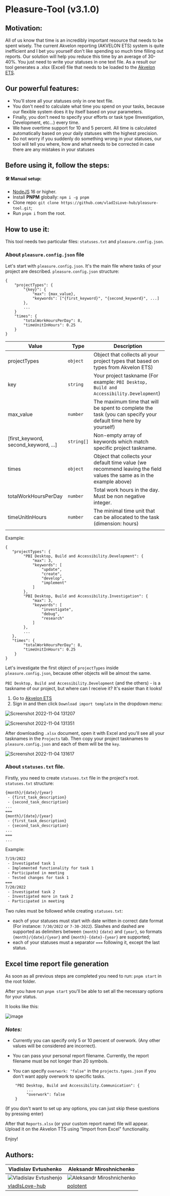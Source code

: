 # Pleasure-Tool (v3.1.0)

## Motivation: 

All of us know that time is an incredibly important resource that needs to be spent wisely. The current Akvelon reporting (AKVELON ETS) system is quite inefficient and I bet you yourself don't like spending so much time filling out reports. Our solution will help you reduce this time by an average of 30-40%. You just need to write your statuses in one text file.
As a result our tool generates a .xlsx (Excel) file that needs to be loaded to the [Akvelon ETS](https://ets.akvelon.com/).

## Our powerful features:
 
 - You'll store all your statuses only in one text file.
 - You don't need to calculate what time you spend on your tasks, because our flexible system does it by itself based on your parameters.
 - Finally, you don't need to specify your efforts or task type (Investigation, Development, etc...) every time.
 - We have overtime support for 10 and 5 percent. All time is calculated automatically based on your daily statuses with the highest precision.
 - Do not worry if you suddenly do something wrong in your statuses, our tool will tell you where, how and what needs to be corrected in case there are any mistakes in your statuses

## Before using it, follow the steps:

 #### 🛠 Manual setup:
 
  * [NodeJS](https://nodejs.org/en/) 16 or higher.
  * Install <strong>PNPM</strong> globally: `npm i -g pnpm`
  * Clone repo: `git clone https://github.com/vladIsLove-hub/pleasure-tool.git`;
  * Run `pnpm i` from the root.
 
## How to use it:

This tool needs two particular files: `statuses.txt` and `pleasure.config.json`.

### About `pleasure.config.json` file

Let's start with `pleasure.config.json`. It's the main file where tasks of your project are described.
`pleasure.config.json` structure:

```json5
{
    "projectTypes": {
        "{key}": {
            "max": {max_value},
            "keywords": ["{first_keyword}", "{second_keyword}", ...]
        },
        ...
    }
    "times": {
        "totalWorkHoursPerDay": 8,
        "timeUnitInHours": 0.25
    }
}
```

| Value                                | Type       | Description                                                                                                            |
| ------------------------------------ | ---------- | ---------------------------------------------------------------------------------------------------------------------- |
| projectTypes                         | `object`   | Object that collects all your project types that based on types from Akvelon ETS)                                      |
| key                                  | `string`   | Your project taskname (For example: `PBI Desktop, Build and Accessibility.Development`)                                |
| max_value                            | `number`   | The maximum time that will be spent to complete the task (you can specify your default time here by yourself)          |
| [first_keyword, second_keyword, ...] | `string[]` | Non-empty array of keywords which match specific project taskname.                                                     |
| times                                | `object`   | Object that collects your default time value (we recommend leaving the field values the same as in the example above)|
| totalWorkHoursPerDay                 | `number`   | Total work hours in the day. Must be non negative integer.                                                             |
| timeUnitInHours                      | `number`   | The minimal time unit that can be allocated to the task (dimension: hours)                                             |
|                                      |

Example:

```json5
{
   "projectTypes": {
        "PBI Desktop, Build and Accessibility.Development": {
            "max": 3,
            "keywords": [
                "update",
                "create",
                "develop",
                "implement"
            ]
        },
        "PBI Desktop, Build and Accessibility.Investigation": {
            "max": 3,
            "keywords": [
                "investigate",
                "debug",
                "research"
            ]
        },
        ...
   },
   "times": {
        "totalWorkHoursPerDay": 8,
        "timeUnitInHours": 0.25
    }
}
```

Let's investigate the first object of `projectTypes` inside `pleasure.config.json`, because other objects will be almost the same.

`PBI Desktop, Build and Accessibility.Development` (and the others) - is a taskname of our project, but where can I receive it? It's easier than it looks!

1. Go to [Akvelon ETS](https://ets.akvelon.net/)
2. Sign in and then click `Download import template` in the dropdown menu:

![Screenshot 2022-11-04 131207](https://user-images.githubusercontent.com/60508001/199970877-24ea2e15-9d2c-4480-b412-0efc0597fdaa.png)

![Screenshot 2022-11-04 131351](https://user-images.githubusercontent.com/60508001/199970925-ef55b104-c8d1-4157-a563-75c31c7e9507.png)

After downloading `.xlsx` document, open it with Excel and you'll see all your tasknames in the `Projects` tab. Then copy your project tasknames to `pleasure.config.json` and each of them will be the `key`.

![Screenshot 2022-11-04 131617](https://user-images.githubusercontent.com/60508001/199970981-2bd5caf1-d9ec-4b06-9425-309058d710ac.png)

### About `statuses.txt` file.

Firstly, you need to create `statuses.txt` file in the project's root.
`statuses.txt` structure:

```txt
{month}/{date}/{year}
 - {first_task_description}
 - {second_task_description}
...
===
{month}/{date}/{year}
 - {first_task_description}
 - {second_task_description}
...
===
...
```

Example:

```txt
7/19/2022
 - Investigated task 1
 - Implemented functionality for task 1
 - Participated in meeting
 - Tested changes for task 1
===
7/20/2022
 - Investigated task 2
 - Investigated more in task 2
 - Participated in meeting
```

Two rules must be followed while creating `statuses.txt`:

-   each of your statuses must start with date written in correct date format (For instance: `7/30/2022` or `7-30-2022`). Slashes and dashed are supported as delimiters between `{month}` `{date}` and `{year}`, so formats `{month}/{date}/{year}` and `{month}-{date}-{year}` are supported;
-   each of your statuses must a separator `===` following it, except the last status.

## Excel time report file generation

As soon as all previous steps are completed you need to run: `pnpm start` in the root folder.

After you have run `pnpm start` you'll be able to set all the necessary options for your status.

It looks like this:

![image](https://user-images.githubusercontent.com/30413124/200375419-8243f445-2700-478f-812c-8eaff995d3b9.png)

### <em>Notes:</em>

- Currently you can specify only 5 or 10 percent of overwork. (Any other values will be considered are incorrect).
- You can pass your personal report filename. Currently, the report filename must be not longer than 20 symbols.
- You can specify `overwork: "false"` in the `projects.types.json` if you don't want apply overwork to specific tasks.

  ```json5
   "PBI Desktop, Build and Accessibility.Communication": {
        ...
        "overwork": false
   }
  ```

(If you don't want to set up any options, you can just skip these questions by pressing enter)

After that `Reports.xlsx` (or your custom report name) file will appear. Upload it on the Akvelon TTS using "Import from Excel" functionality.

Enjoy!

## Authors: 

| Vladislav Evtushenko                                                          | Aleksandr Miroshnichenko                                                                                                              |                                                       
--------------------------------------------------------------------- | --------------------------------------------------------------------------- 
| ![Vladislav Evtushenjo](https://pbs.twimg.com/profile_images/1581742333200056322/ov01qZqU_400x400.jpg) | ![Aleksandr Miroshnichenko ](https://media-exp1.licdn.com/dms/image/C4D03AQH95ZAy_AupXQ/profile-displayphoto-shrink_800_800/0/1649235827833?e=1672876800&v=beta&t=aqCNZVCCOq_D7wWMxg2kK0pyAGe4Kbfry3o6_53L_VU) |
| [vladIsLove-hub](https://github.com/vladIsLove-hub)                                  | [polotent](https://github.com/polotent)                       | 
